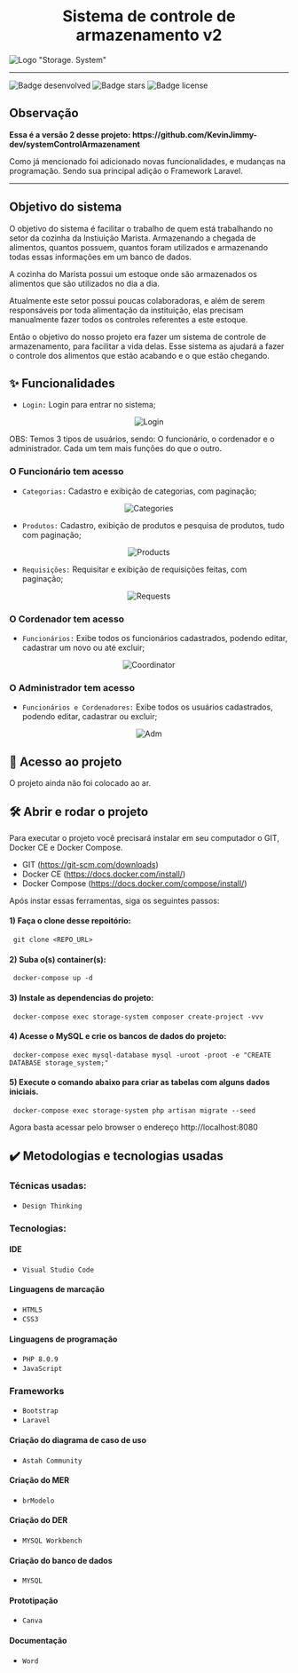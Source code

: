 <h1 align="center"> Sistema de controle de armazenamento v2 </h1>

![Logo "Storage. System"](https://user-images.githubusercontent.com/83522758/155756628-630c905f-479e-4166-9708-7e460b8abc2d.jpg)

<hr>

![Badge desenvolved](http://img.shields.io/static/v1?label=STATUS&message=%20DESENVOLVENDO&color=YELLOW&style=for-the-badge) 
![Badge stars](https://img.shields.io/github/stars/KevinJimmy-dev/SystemStorageV2?style=for-the-badge) 
![Badge license](https://img.shields.io/github/license/KevinJimmy-dev/SystemStorageV2?style=for-the-badge)

<h2>Observação</h2>
<p><strong> Essa é a versão 2 desse projeto: https://github.com/KevinJimmy-dev/systemControlArmazenament </strong></p>
<p> Como já mencionado foi adicionado novas funcionalidades, e mudanças na programação. Sendo sua principal adição o Framework Laravel. </p>

<hr>

<h2> Objetivo do sistema</h2>
<p>O objetivo do sistema é facilitar o trabalho de quem está trabalhando no setor da cozinha da Instiuição Marista. Armazenando a chegada de alimentos, quantos possuem, quantos foram utilizados e armazenando todas essas informações em um banco de dados.</p>

<p>A cozinha do Marista possui um estoque onde são armazenados os alimentos que são utilizados no dia a dia.</p>
<p>Atualmente este setor possui poucas colaboradoras, e além de serem responsáveis por toda alimentação da instituição, elas precisam manualmente fazer todos os controles referentes a este estoque.</p>
<p>Então o objetivo do nosso projeto era fazer um sistema de controle de armazenamento, para facilitar a vida delas. Esse sistema as ajudará a fazer o controle dos alimentos que estão acabando e o que estão chegando.</p>

## ✨ Funcionalidades

- `Login:` Login para entrar no sistema;
<div align="center">
    
![Login](https://user-images.githubusercontent.com/83522758/162970846-b8d34050-91b4-4e90-8f6c-5f203c3472bf.gif)
    
</div>

<p> OBS: Temos 3 tipos de usuários, sendo: O funcionário, o cordenador e o administrador. Cada um tem mais funções do que o outro. </p>

### O Funcionário tem acesso

- `Categorias:` Cadastro e exibição de categorias, com paginação;
<div align="center">
    
![Categories](https://user-images.githubusercontent.com/83522758/162972178-da8c36bd-ba70-41ba-a8cc-17ce6d02898d.gif)

    
</div>


- `Produtos:` Cadastro, exibição de produtos e pesquisa de produtos, tudo com paginação;
<div align="center">
    
![Products](https://user-images.githubusercontent.com/83522758/162976592-dd73a7bb-e468-47e3-9fbf-8609972f81ae.gif)

    
</div>


- `Requisições:` Requisitar e exibição de requisições feitas, com paginação;
<div align="center">
    
![Requests](https://user-images.githubusercontent.com/83522758/162976721-9bb3a2c5-f5ac-49f0-bec7-718f7abcb17c.gif)

    
</div>



### O Cordenador tem acesso

- `Funcionários:` Exibe todos os funcionários cadastrados, podendo editar, cadastrar um novo ou até excluir;
<div align="center">
    
![Coordinator](https://user-images.githubusercontent.com/83522758/162977475-c538fc96-e4bc-4bc8-93f9-6446091c91a8.gif)

    
</div>



### O Administrador tem acesso

- `Funcionários e Cordenadores:` Exibe todos os usuários cadastrados, podendo editar, cadastrar ou excluir;
<div align="center">
    
![Adm](https://user-images.githubusercontent.com/83522758/162977507-23e5e8e9-a5e7-4c5b-956f-de0ba61e5935.gif)
    
</div>

## 📁 Acesso ao projeto

<p>O projeto ainda não foi colocado ao ar.</p>

## 🛠️ Abrir e rodar o projeto

Para executar o projeto você precisará instalar em seu computador o GIT, Docker CE e Docker Compose.

* GIT (https://git-scm.com/downloads)
* Docker CE (https://docs.docker.com/install/)
* Docker Compose (https://docs.docker.com/compose/install/)

Após instar essas ferramentas, siga os seguintes passos:

#### 1) Faça o clone desse repoitório:

```shell
 git clone <REPO_URL>
```

#### 2) Suba o(s) container(s):

```shell
 docker-compose up -d
```

#### 3) Instale as dependencias do projeto:

```shell
 docker-compose exec storage-system composer create-project -vvv
```

#### 4) Acesse o MySQL e crie os bancos de dados do projeto:

```shell
 docker-compose exec mysql-database mysql -uroot -proot -e "CREATE DATABASE storage_system;"
```

#### 5) Execute o comando abaixo para criar as tabelas com alguns dados iniciais.

```shell
 docker-compose exec storage-system php artisan migrate --seed
```

Agora basta acessar pelo browser o endereço http://localhost:8080
  
## ✔️ Metodologias e tecnologias usadas

### Técnicas usadas:

  - `Design Thinking`

### Tecnologias:

#### IDE

  - `Visual Studio Code`

#### Linguagens de marcação

  - `HTML5`
  - `CSS3`

#### Linguagens de programação

  - `PHP 8.0.9`
  - `JavaScript`

### Frameworks

  - `Bootstrap`
  - `Laravel`

#### Criação do diagrama de caso de uso

  - `Astah Community`

#### Criação do MER

  - `brModelo`

#### Criação do DER

  - `MYSQL Workbench`

#### Criação do banco de dados

  - `MYSQL`

#### Prototipação

  - `Canva`

#### Documentação

  - `Word`
